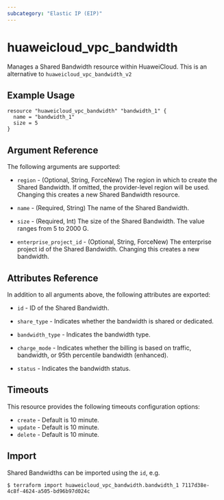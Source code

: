 ```yaml
---
subcategory: "Elastic IP (EIP)"
---
```


# huaweicloud_vpc_bandwidth

Manages a Shared Bandwidth resource within HuaweiCloud.
This is an alternative to `huaweicloud_vpc_bandwidth_v2`

## Example Usage

```hcl
resource "huaweicloud_vpc_bandwidth" "bandwidth_1" {
  name = "bandwidth_1"
  size = 5
}

```

## Argument Reference

The following arguments are supported:

* `region` - (Optional, String, ForceNew) The region in which to create the Shared Bandwidth. If omitted, the provider-level region will be used. Changing this creates a new Shared Bandwidth resource.

* `name` - (Required, String) The name of the Shared Bandwidth.

* `size` - (Required, Int) The size of the Shared Bandwidth. The value ranges from 5 to 2000 G.

* `enterprise_project_id` - (Optional, String, ForceNew) The enterprise project id of the Shared Bandwidth. Changing this creates a new bandwidth.


## Attributes Reference

In addition to all arguments above, the following attributes are exported:

* `id` -  ID of the Shared Bandwidth.

* `share_type` - Indicates whether the bandwidth is shared or dedicated.

* `bandwidth_type` - Indicates the bandwidth type.

* `charge_mode` - Indicates whether the billing is based on traffic, bandwidth, or 95th percentile bandwidth (enhanced).

* `status` - Indicates the bandwidth status.

## Timeouts
This resource provides the following timeouts configuration options:
* `create` - Default is 10 minute.
* `update` - Default is 10 minute.
* `delete` - Default is 10 minute.

## Import

Shared Bandwidths can be imported using the `id`, e.g.

```
$ terraform import huaweicloud_vpc_bandwidth.bandwidth_1 7117d38e-4c8f-4624-a505-bd96b97d024c
```
